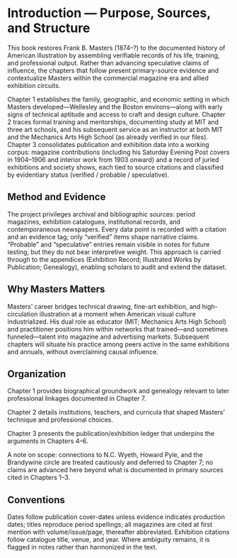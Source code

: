 # Introduction — Purpose, Sources, and Structure

This book restores Frank B. Masters (1874–?) to the documented history of American illustration by assembling verifiable records of his life, training, and professional output. Rather than advancing speculative claims of influence, the chapters that follow present primary-source evidence and contextualize Masters within the commercial magazine era and allied exhibition circuits.

Chapter 1 establishes the family, geographic, and economic setting in which Masters developed—Wellesley and the Boston environs—along with early signs of technical aptitude and access to craft and design culture. Chapter 2 traces formal training and mentorships, documenting study at MIT and three art schools, and his subsequent service as an instructor at both MIT and the Mechanics Arts High School (as already verified in our files). Chapter 3 consolidates publication and exhibition data into a working corpus: magazine contributions (including his Saturday Evening Post covers in 1904–1906 and interior work from 1903 onward) and a record of juried exhibitions and society shows, each tied to source citations and classified by evidentiary status (verified / probable / speculative).

## Method and Evidence
The project privileges archival and bibliographic sources: period magazines, exhibition catalogues, institutional records, and contemporaneous newspapers. Every data point is recorded with a citation and an evidence tag; only “verified” items shape narrative claims. “Probable” and “speculative” entries remain visible in notes for future testing, but they do not bear interpretive weight. This approach is carried through to the appendices (Exhibition Record; Illustrated Works by Publication; Genealogy), enabling scholars to audit and extend the dataset.

## Why Masters Matters
Masters’ career bridges technical drawing, fine-art exhibition, and high-circulation illustration at a moment when American visual culture industrialized. His dual role as educator (MIT; Mechanics Arts High School) and practitioner positions him within networks that trained—and sometimes funneled—talent into magazine and advertising markets. Subsequent chapters will situate his practice among peers active in the same exhibitions and annuals, without overclaiming causal influence.

## Organization
Chapter 1 provides biographical groundwork and genealogy relevant to later professional linkages documented in Chapter 7.

Chapter 2 details institutions, teachers, and curricula that shaped Masters’ technique and professional choices.

Chapter 3 presents the publication/exhibition ledger that underpins the arguments in Chapters 4–6.

A note on scope: connections to N.C. Wyeth, Howard Pyle, and the Brandywine circle are treated cautiously and deferred to Chapter 7; no claims are advanced here beyond what is documented in primary sources cited in Chapters 1–3.

## Conventions
Dates follow publication cover-dates unless evidence indicates production dates; titles reproduce period spellings; all magazines are cited at first mention with volume/issue/page, thereafter abbreviated. Exhibition citations follow catalogue title, venue, and year. Where ambiguity remains, it is flagged in notes rather than harmonized in the text.
